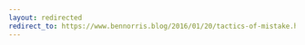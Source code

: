 ```yaml
---
layout: redirected
redirect_to: https://www.bennorris.blog/2016/01/20/tactics-of-mistake.html
---
```


